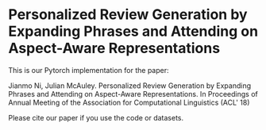 # Personalized Review Generation by Expanding Phrases and Attending on Aspect-Aware Representations

This is our Pytorch implementation for the paper:

Jianmo Ni, Julian McAuley. Personalized Review Generation by Expanding Phrases and Attending on Aspect-Aware Representations. In Proceedings of Annual Meeting of the Association for Computational Linguistics (ACL' 18) 

Please cite our paper if you use the code or datasets.
